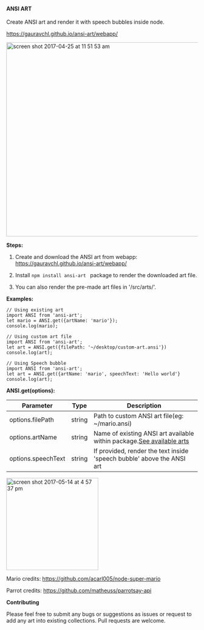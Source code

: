 #### ANSI ART

Create ANSI art and render it with speech bubbles inside node.

https://gauravchl.github.io/ansi-art/webapp/

<img width="510" alt="screen shot 2017-04-25 at 11 51 53 am" src="https://cloud.githubusercontent.com/assets/3471415/25371301/b440ebe6-29ad-11e7-8459-abbea63e1630.png">


**Steps:**
1. Create and download the ANSI art from webapp: https://gauravchl.github.io/ansi-art/webapp/
2. Install `npm install ansi-art ` package to render the downloaded art file.

3. You can also render the pre-made art files in '/src/arts/'.


**Examples:**

```
// Using existing art
import ANSI from 'ansi-art';
let mario = ANSI.get({artName: 'mario'});
console.log(mario);

```


```
// Using custom art file
import ANSI from 'ansi-art';
let art = ANSI.get({filePath: '~/desktop/custom-art.ansi'})
console.log(art);
```

```
// Using Speech bubble
import ANSI from 'ansi-art';
let art = ANSI.get({artName: 'mario', speechText: 'Hello world'}
console.log(art);

```

**ANSI.get(options):**

Parameter | Type | Description
------|------ | -------------
options.filePath | string | Path to custom ANSI art file(eg: ~/mario.ansi)
options.artName | string |  Name of existing ANSI art available within package.[See available arts](https://github.com/gauravchl/ansi-art/blob/master/src/arts/)
options.speechText | string | If provided, render the text inside 'speech bubble' above the ANSI art





<img width="242" alt="screen shot 2017-05-14 at 4 57 37 pm" src="https://cloud.githubusercontent.com/assets/3471415/26033277/97663dc8-38c6-11e7-88d3-3d4534642ef4.png">


Mario credits: https://github.com/acarl005/node-super-mario

Parrot credits: https://github.com/matheuss/parrotsay-api

**Contributing**

Please feel free to submit any bugs or suggestions as issues or request to add any art into existing collections. Pull requests are welcome.
